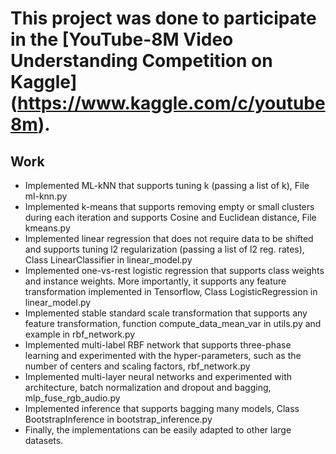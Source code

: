 # This project was done to participate in the [YouTube-8M Video Understanding Competition on Kaggle] (https://www.kaggle.com/c/youtube8m).
## Work
* Implemented ML-kNN that supports tuning k (passing a list of k), File ml-knn.py
* Implemented k-means that supports removing empty or small clusters during each iteration and supports Cosine and Euclidean distance, File kmeans.py
* Implemented linear regression that does not require data to be shifted and supports tuning l2 regularization (passing a list of l2 reg. rates), Class LinearClassifier in linear_model.py
* Implemented one-vs-rest logistic regression that supports class weights and instance weights. More importantly, it supports any feature transformation implemented in Tensorflow, Class LogisticRegression in linear_model.py
* Implemented stable standard scale transformation that supports any feature transformation, function compute_data_mean_var in utils.py and example in rbf_network.py
* Implemented multi-label RBF network that supports three-phase learning and experimented with the hyper-parameters, such as the number of centers and scaling factors, rbf_network.py
* Implemented multi-layer neural networks and experimented with architecture, batch normalization and dropout and bagging, mlp_fuse_rgb_audio.py
* Implemented inference that supports bagging many models, Class BootstrapInference in bootstrap_inference.py
* Finally, the implementations can be easily adapted to other large datasets.
